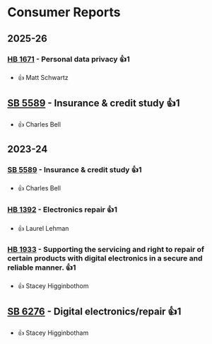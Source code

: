 # Consumer Reports
## 2025-26

### [HB 1671](/bill/2025-26/hb/1671/) - Personal data privacy 👍1  
* 👍 Matt Schwartz

## [SB 5589](/bill/2025-26/sb/5589/) - Insurance & credit study 👍1  
* 👍 Charles Bell

## 2023-24

### [SB 5589](/bill/2023-24/sb/5589/) - Insurance & credit study 👍1  
* 👍 Charles Bell

### [HB 1392](/bill/2023-24/hb/1392/) - Electronics repair 👍1  
* 👍 Laurel Lehman

### [HB 1933](/bill/2023-24/hb/1933/) - Supporting the servicing and right to repair of certain products with digital electronics in a secure and reliable manner. 👍1  
* 👍 Stacey Higginbothom

## [SB 6276](/bill/2023-24/sb/6276/) - Digital electronics/repair 👍1  
* 👍 Stacey Higginbotham
